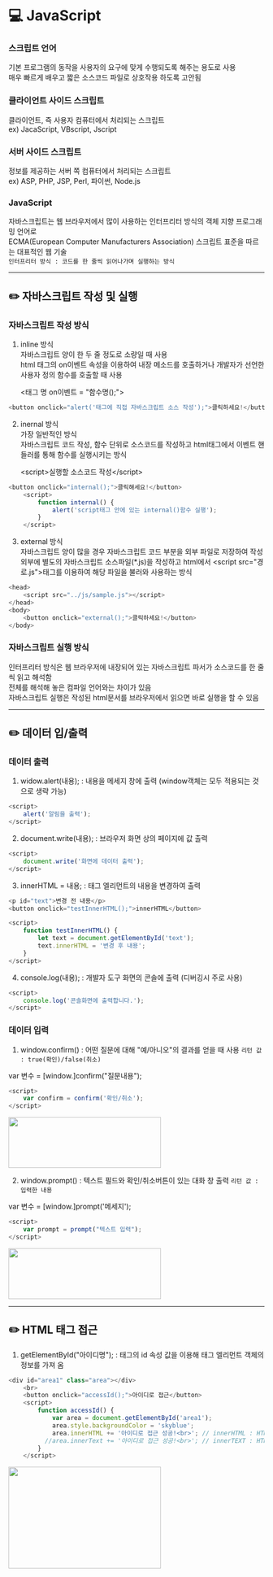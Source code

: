 # 💻 JavaScript

### 스크립트 언어

기본 프로그램의 동작을 사용자의 요구에 맞게 수행되도록 해주는 용도로 사용  
매우 빠르게 배우고 짧은 소스코드 파일로 상호작용 하도록 고안됨

### 클라이언트 사이드 스크립트

클라이언트, 즉 사용자 컴퓨터에서 처리되는 스크립트  
ex) JacaScript, VBscript, Jscript

### 서버 사이드 스크립트

정보를 제공하는 서버 쪽 컴퓨터에서 처리되는 스크립트  
ex) ASP, PHP, JSP, Perl, 파이썬, Node.js

### JavaScript

자바스크립트는 웹 브라우저에서 많이 사용하는 인터프리터 방식의 객체 지향 프로그래밍 언어로  
ECMA(European Computer Manufacturers Association) 스크립트 표준을 따르는 대표적인 웹 기술  
`인터프리터 방식 : 코드를 한 줄씩 읽어나가며 실행하는 방식`

---

## ✏️ 자바스크립트 작성 및 실행

### 자바스크립트 작성 방식

1. inline 방식  
   자바스크립트 양이 한 두 줄 정도로 소량일 때 사용  
   html 태그의 on이벤트 속성을 이용하여 내장 메소드를 호출하거나 개발자가 선언한 사용자 정의 함수를 호출할 때 사용

   <태그 명 on이벤트 = "함수명();">

```JavaScript
<button onclick="alert('태그에 직접 자바스크립트 소스 작성');">클릭하세요!</button>
```

2. inernal 방식  
   가장 일반적인 방식  
   자바스크립트 코드 작성, 함수 단위로 소스코드를 작성하고 html태그에서 이벤트 핸들러를 통해 함수를 실행시키는 방식

   \<script>실행할 소스코드 작성\</script>

```JavaScript
<button onclick="internal();">클릭해세요!</button>
	<script>
		function internal() {
			alert('script태그 안에 있는 internal()함수 실행');
		}
	</script>
```

3. external 방식  
   자바스크립트 양이 많을 경우 자바스크립트 코드 부분을 외부 파일로 저장하여 작성  
   외부에 별도의 자바스크립트 소스파일(\*.js)을 작성하고 html에서 \<script src="경로.js">태그를 이용하여 해당 파일을 불러와 사용하는 방식

```JavaScript
<head>
    <script src="../js/sample.js"></script>
</head>
<body>
    <button onclick="external();">클릭하세요!</button>
</body>
```

### 자바스크립트 실행 방식

인터프리터 방식은 웹 브라우저에 내장되어 있는 자바스크립트 파서가 소스코드를 한 줄씩 읽고 해석함  
전체를 해석해 놓은 컴파일 언어와는 차이가 있음  
자바스크립트 실행은 작성된 html문서를 브라우저에서 읽으면 바로 실행을 할 수 있음

---

## ✏️ 데이터 입/출력

### 데이터 출력

1. widow.alert(내용); : 내용을 메세지 창에 출력 (window객체는 모두 적용되는 것으로 생략 가능)

```Javascript
<script>
    alert('알림을 출력');
</script>
```

2. document.write(내용); : 브라우저 화면 상의 페이지에 값 출력

```Javascript
<script>
	document.write('화면에 데이터 출력');
</script>
```

3. innerHTML = 내용; : 태그 엘리먼트의 내용을 변경하여 출력

```Javascript
<p id="text">변경 전 내용</p>
<button onclick="testInnerHTML();">innerHTML</button>

<script>
    function testInnerHTML() {
        let text = document.getElementById('text');
        text.innerHTML = '변경 후 내용';
    }
</script>
```

4. console.log(내용); : 개발자 도구 화면의 콘솔에 출력 (디버깅시 주로 사용)

```Javascript
<script>
    console.log('콘솔화면에 출력합니다.');
</script>
```

### 데이터 입력

1. window.confirm() : 어떤 질문에 대해 "예/아니오"의 결과를 얻을 때 사용 `리턴 값 : true(확인)/false(취소)`

var 변수 = [window.]confirm("질문내용");

```Javascript
<script>
    var confirm = confirm('확인/취소');
</script>
```

<img src="https://user-images.githubusercontent.com/105089699/191661067-a72e9260-a348-4abc-ba9a-2073daccfa32.png" width="300px" height="100px">

2. window.prompt() : 텍스트 필드와 확인/취소버튼이 있는 대화 창 출력 `리턴 값 : 입력한 내용`

var 변수 = [window.]prompt('메세지');

```Javascript
<script>
    var prompt = prompt("텍스트 입력");
</script>
```

<img src="https://user-images.githubusercontent.com/105089699/191662652-80aa57e1-dbc0-4b12-af10-fa3d35ba1a27.png" width="300px" height="100px">

---

## ✏️ HTML 태그 접근

1. getElementById("아이디명"); : 태그의 id 속성 값을 이용해 태그 엘리먼트 객체의 정보를 가져 옴

```Javascript
<div id="area1" class="area"></div>
	<br>
	<button onclick="accessId();">아이디로 접근</button>
	<script>
		function accessId() {
			var area = document.getElementById('area1');
			area.style.backgroundColor = 'skyblue';
			area.innerHTML += '아이디로 접근 성공!<br>'; // innerHTML : HTML명령어를 해석해줌
		  //area.innerText += '아이디로 접근 성공!<br>'; // innerTEXT : HTML명령어를 해석할 수 없다
		}
	</script>
```

<img src="https://user-images.githubusercontent.com/105089699/191663556-90e9b550-6b57-431a-8932-e51fa89d398c.png" width="300px" height="200px">
